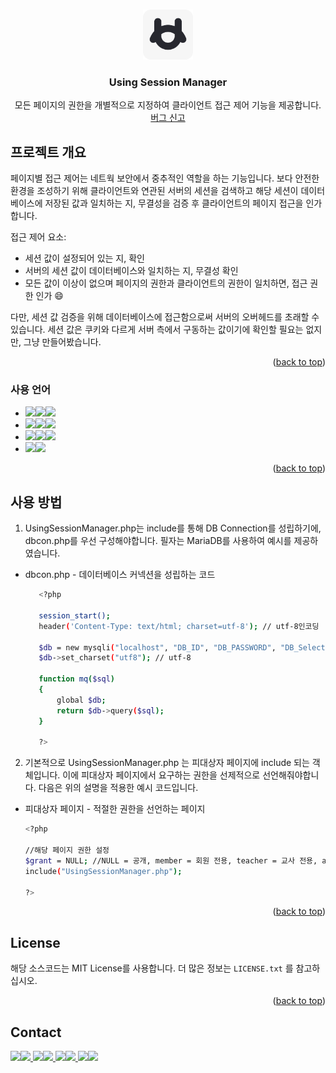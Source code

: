 <a id="readme-top"></a>


<!-- PROJECT LOGO -->
<br />
<div align="center">
  <a href="https://github.com/5rang9tan/Using-Session-Manager">
    <img src="cubes/logo.svg" alt="Logo" width="80" height="80">
  </a>

  <h3 align="center">Using Session Manager</h3>

  <p align="center">
    모든 페이지의 권한을 개별적으로 지정하여 클라이언트 접근 제어 기능을 제공합니다.
    <br />
    <a href="https://cubes.kr><strong>공식 홈페이지 »</strong></a>
    <br />
    <br />
    <a href="mailto:﻿"taeyang@cubes.kr">버그 신고</a>
  </p>
</div>

<!-- ABOUT THE PROJECT -->
## 프로젝트 개요

페이지별 접근 제어는 네트웍 보안에서 중추적인 역할을 하는 기능입니다. 보다 안전한 환경을 조성하기 위해 클라이언트와 연관된 서버의 세션을 검색하고 해당 세션이 데이터베이스에 저장된 값과 일치하는 지, 무결성을 검증 후 클라이언트의 페이지 접근을 인가합니다.

접근 제어 요소:
* 세션 값이 설정되어 있는 지, 확인
* 서버의 세션 값이 데이터베이스와 일치하는 지, 무결성 확인
* 모든 값이 이상이 없으며 페이지의 권한과 클라이언트의 권한이 일치하면, 접근 권한 인가 :smile:

다만, 세션 값 검증을 위해 데이터베이스에 접근함으로써 서버의 오버헤드를 초래할 수 있습니다.
세션 값은 쿠키와 다르게 서버 측에서 구동하는 값이기에 확인할 필요는 없지만, 그냥 만들어봤습니다.

<p align="right">(<a href="#readme-top">back to top</a>)</p>



### 사용 언어

- <img src="https://img.shields.io/badge/Operating System-%23121011?style=for-the-badge"><img src="https://img.shields.io/badge/Synology-B5B5B6?style=for-the-badge&logo=synology&logoColor=white"><img src="https://img.shields.io/badge/7.2.1-515151?style=for-the-badge">
- <img src="https://img.shields.io/badge/Build-%23121011?style=for-the-badge"><img src="https://img.shields.io/badge/Nginx-009639?style=for-the-badge&logo=Nginx&logoColor=white"><img src="https://img.shields.io/badge/20.90.0-515151?style=for-the-badge">
- <img src="https://img.shields.io/badge/Language-%23121011?style=for-the-badge"><img src="https://img.shields.io/badge/php-777BB4?style=for-the-badge&logo=php&logoColor=white"><img src="https://img.shields.io/badge/8-515151?style=for-the-badge">
- <img src="https://img.shields.io/badge/Project Encoding-%23121011?style=for-the-badge"><img src="https://img.shields.io/badge/UTF 8-EA2328?style=for-the-badge">

<p align="right">(<a href="#readme-top">back to top</a>)</p>



<!-- GETTING STARTED -->
## 사용 방법
1. UsingSessionManager.php는 include를 통해 DB Connection를 성립하기에, dbcon.php를 우선 구성해야합니다.
필자는 MariaDB를 사용하여 예시를 제공하였습니다.

* dbcon.php - 데이터베이스 커넥션을 성립하는 코드
   ```sh
      <?php
      
      session_start();
      header('Content-Type: text/html; charset=utf-8'); // utf-8인코딩
      
      $db = new mysqli("localhost", "DB_ID", "DB_PASSWORD", "DB_Select"); // db연결, id 및 password
      $db->set_charset("utf8"); // utf-8
      
      function mq($sql)
      {
          global $db;
          return $db->query($sql);
      }
      
      ?>
   ```

2. 기본적으로 UsingSessionManager.php 는 피대상자 페이지에 include 되는 객체입니다. 이에 피대상자 페이지에서 요구하는 권한을 선제적으로 선언해줘야합니다.
다음은 위의 설명을 적용한 예시 코드입니다.

* 피대상자 페이지 - 적절한 권한을 선언하는 페이지
  ```sh
  <?php

  //해당 페이지 권한 설정
  $grant = NULL; //NULL = 공개, member = 회원 전용, teacher = 교사 전용, admin = 관리자 전용
  include("UsingSessionManager.php");
  
  ?>
  ```

<p align="right">(<a href="#readme-top">back to top</a>)</p>



<!-- LICENSE -->
## License

해당 소스코드는 MIT License를 사용합니다. 더 많은 정보는 `LICENSE.txt` 를 참고하십시오.

<p align="right">(<a href="#readme-top">back to top</a>)</p>



<!-- CONTACT -->
## Contact

  <a href="https://instagram.com/5rang9tan">
    <img src="https://img.shields.io/badge/Instagram-E4405F?style=for-the-badge&logo=instagram&logoColor=white"><img src="https://img.shields.io/badge/@5rang9tan-515151?style=for-the-badge">
  </a>
  <a href="https://x.com/5rang9tan">
    <img src="https://img.shields.io/badge/X-000000?style=for-the-badge&logo=x&logoColor=white"><img src="https://img.shields.io/badge/@5rang9tan-515151?style=for-the-badge">
  </a>
  <a href="https://threads.net/5rang9tan">
    <img src="https://img.shields.io/badge/Threads-000000?style=for-the-badge&logo=threads&logoColor=white"><img src="https://img.shields.io/badge/@5rang9tan-515151?style=for-the-badge">
  </a>
  <a href="mailto:﻿"taeyang@cubes.kr">
    <img src="https://img.shields.io/badge/mail-000000?style=for-the-badge&logo=gmail&logoColor=white"><img src="https://img.shields.io/badge/taeyang@cubes.kr-515151?style=for-the-badge">
  </a>
